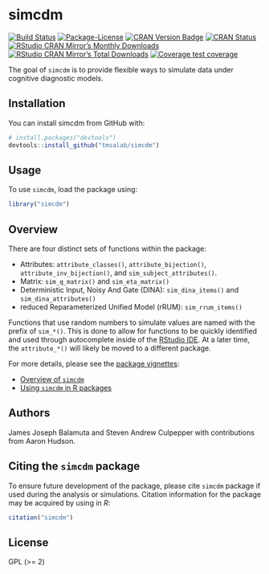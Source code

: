 
<!-- README.md is generated from README.Rmd. Please edit that file -->

# simcdm

<!-- badges: start -->

[![Build
Status](https://travis-ci.com/tmsalab/simcdm.svg)](https://travis-ci.com/tmsalab/simcdm)
[![Package-License](http://img.shields.io/badge/license-GPL%20\(%3E=2\)-brightgreen.svg?style=flat)](http://www.gnu.org/licenses/gpl-2.0.html)
[![CRAN Version
Badge](http://www.r-pkg.org/badges/version/simcdm)](https://cran.r-project.org/package=simcdm)
[![CRAN
Status](https://cranchecks.info/badges/worst/simcdm)](https://cran.r-project.org/web/checks/check_results_simcdm.html)
[![RStudio CRAN Mirror’s Monthly
Downloads](http://cranlogs.r-pkg.org/badges/simcdm?color=brightgreen)](http://www.r-pkg.org/pkg/simcdm)
[![RStudio CRAN Mirror’s Total
Downloads](http://cranlogs.r-pkg.org/badges/grand-total/simcdm?color=brightgreen)](http://www.r-pkg.org/pkg/simcdm)
[![Coverage test
coverage](https://codecov.io/gh/tmsalab/simcdm/branch/master/graph/badge.svg)](https://codecov.io/github/tmsalab/simcdm?branch=master)
<!-- badges: end -->

The goal of `simcdm` is to provide flexible ways to simulate data under
cognitive diagnostic models.

## Installation

You can install simcdm from GitHub with:

``` r
# install.packages("devtools")
devtools::install_github("tmsalab/simcdm")
```

## Usage

To use `simcdm`, load the package using:

``` r
library("simcdm")
```

## Overview

There are four distinct sets of functions within the package:

  - Attributes: `attribute_classes()`, `attribute_bijection()`,
    `attribute_inv_bijection()`, and `sim_subject_attributes()`.
  - Matrix: `sim_q_matrix()` and `sim_eta_matrix()`
  - Deterministic Input, Noisy And Gate (DINA): `sim_dina_items()` and
    `sim_dina_attributes()`
  - reduced Reparameterized Unified Model (rRUM): `sim_rrum_items()`

Functions that use random numbers to simulate values are named with the
prefix of `sim_*()`. This is done to allow for functions to be quickly
identified and used through autocomplete inside of the [RStudio
IDE](https://www.rstudio.com). At a later time, the `attribute_*()` will
likely be moved to a different package.

For more details, please see the [package vignettes](vignettes/):

  - [Overview of `simcdm`](vignettes/overview-simcdm.html)
  - [Using `simcdm` in R packages](vignettes/simcdm-in-packages.html)

## Authors

James Joseph Balamuta and Steven Andrew Culpepper with contributions
from Aaron Hudson.

## Citing the `simcdm` package

To ensure future development of the package, please cite `simcdm`
package if used during the analysis or simulations. Citation information
for the package may be acquired by using in *R*:

``` r
citation("simcdm")
```

## License

GPL (\>= 2)

